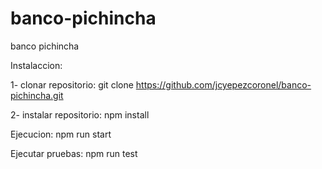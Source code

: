 # banco-pichincha

banco pichincha

Instalaccion:

1- clonar repositorio: git clone https://github.com/jcyepezcoronel/banco-pichincha.git

2- instalar repositorio: npm install

Ejecucion: npm run start

Ejecutar pruebas: npm run test
